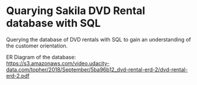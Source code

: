 # Quarying Sakila DVD Rental database with SQL
Querying the database of DVD rentals with SQL to gain an understanding of the customer orientation.

ER Diagram of the database:   
https://s3.amazonaws.com/video.udacity-data.com/topher/2018/September/5ba96b12_dvd-rental-erd-2/dvd-rental-erd-2.pdf
